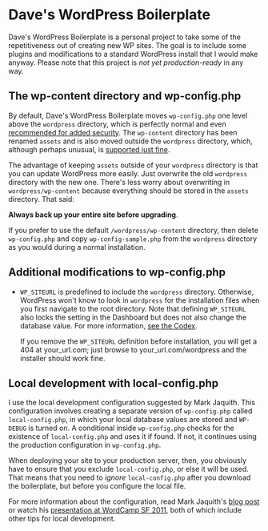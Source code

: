 # Dave's WordPress Boilerplate #

Dave's WordPress Boilerplate is a personal project to take some of the
repetitiveness out of creating new WP sites. The goal is to include
some plugins and modifications to a standard WordPress install that I
would make anyway. Please note that this project is *not yet
production-ready* in any way.


## The wp-content directory and wp-config.php ##

By default, Dave's WordPress Boilerplate moves `wp-config.php` one
level above the `wordpress` directory, which is perfectly normal and
even [recommended for added security][1]. The `wp-content` directory
has been renamed `assets` and is also moved outside the `wordpress`
directory, which, although perhaps unusual, is [supported just
fine][2].

The advantage of keeping `assets` outside of your `wordpress`
directory is that you can update WordPress more easily. Just overwrite
the old `wordpress` directory with the new one. There's less worry
about overwriting in `wordpress/wp-content` because everything should
be stored in the `assets` directory. That said:

**Always back up your entire site before upgrading**.

If you prefer to use the default `/wordpress/wp-content` directory,
then delete `wp-config.php` and copy `wp-config-sample.php` from the
`wordpress` directory as you would during a normal installation.


## Additional modifications to wp-config.php ##

-   `WP_SITEURL` is predefined to include the `wordpress` directory.
    Otherwise, WordPress won't know to look in `wordpress` for the
    installation files when you first navigate to the root directory.
    Note that defining `WP_SITEURL` also locks the setting in the
    Dashboard but does not also change the database value. For more
    information, [see the Codex][5].

    If you remove the `WP_SITEURL` definition before installation, you
    will get a 404 at your_url.com; just browse to
    your_url.com/wordpress and the installer should work fine.


## Local development with local-config.php ##

I use the local development configuration suggested by Mark Jaquith.
This configuration involves creating a separate version of
`wp-config.php` called `local-config.php`, in which your local
database values are stored and `WP-DEBUG` is turned on. A conditional
inside `wp-config.php` checks for the existence of `local-config.php`
and uses it if found. If not, it continues using the production
configuration in `wp-config.php`.

When deploying your site to your production server, then, you
obviously have to ensure that you exclude `local-config.php`, or else
it will be used. That means that you need to *ignore*
`local-config.php` after you download the boilerplate, but before you
configure the local file.

For more information about the configuration, read Mark Jaquith's
[blog post][3] or watch his [presentation at WordCamp SF 2011][4],
both of which include other tips for local development.




[1]: http://codex.wordpress.org/Hardening_WordPress#Securing_wp-config.php
[2]: http://codex.wordpress.org/Editing_wp-config.php#Moving_wp-content
[3]: http://markjaquith.wordpress.com/2011/06/24/wordpress-local-dev-tips/
[4]: http://wordpress.tv/2011/08/20/mark-jaquith-scaling-servers-and-deploys-oh-my/
[5]: http://codex.wordpress.org/Editing_wp-config.php#WordPress_address
